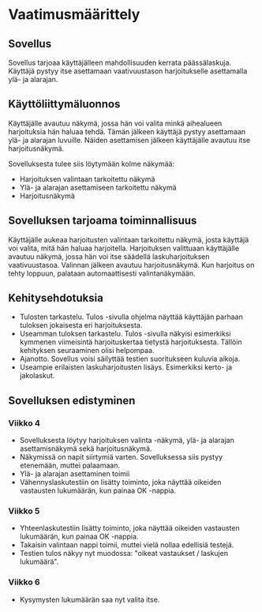 # Vaatimusmäärittely

## Sovellus
Sovellus tarjoaa käyttäjälleen mahdollisuuden kerrata päässälaskuja. Käyttäjä pystyy itse asettamaan vaativuustason harjoitukselle
asettamalla ylä- ja alarajan.

## Käyttöliittymäluonnos
Käyttäjälle avautuu näkymä, jossa hän voi valita minkä aihealueen harjoituksia hän haluaa tehdä. Tämän jälkeen käyttäjä pystyy
asettamaan ylä- ja alarajan luvuille. Näiden asettamisen jälkeen käyttäjälle avautuu itse harjoitusnäkymä.

Sovelluksesta tulee siis löytymään kolme näkymää:
- Harjoituksen valintaan tarkoitettu näkymä
- Ylä- ja alarajan asettamiseen tarkoitettu näkymä
- Harjoitusnäkymä


## Sovelluksen tarjoama toiminnallisuus
Käyttäjälle aukeaa harjoitusten valintaan tarkoitettu näkymä, josta käyttäjä voi valita, mitä hän haluaa harjoitella.
Harjoituksen valittuaan käyttäjälle avautuu näkymä, jossa hän voi itse säädellä laskuharjoituksen vaativuustasoa.
Valinnan jälkeen avautuu harjoitusnäkymä. Kun harjoitus on tehty loppuun, palataan automaattisesti valintanäkymään.

## Kehitysehdotuksia
- Tulosten tarkastelu. Tulos -sivulla ohjelma näyttää käyttäjän parhaan tuloksen jokaisesta eri harjoituksesta. 
- Useamman tuloksen tarkastelu. Tulos -sivulla näkyisi esimerkiksi kymmenen viimeisintä harjoituskertaa tietystä harjoituksesta. Tällöin kehityksen seuraaminen olisi helpompaa.
- Ajanotto. Sovellus voisi säilyttää testien suoritukseen kuluvia aikoja.
- Useampie erilaisten laskuharjoitusten lisäys. Esimerkiksi kerto- ja jakolaskut.

## Sovelluksen edistyminen

### Viikko 4
- Sovelluksesta löytyy harjoituksen valinta -näkymä, ylä- ja alarajan asettamisnäkymä sekä harjoitusnäkymä.
- Näkymissä on napit siirtymiä varten. Sovelluksessa siis pystyy etenemään, muttei palaamaan.
- Ylä- ja alarajan asettaminen toimii
- Vähennyslaskutestiin on lisätty toiminto, joka näyttää oikeiden vastausten lukumäärän, kun painaa OK -nappia.

### Viikko 5
- Yhteenlaskutestiin lisätty toiminto, joka näyttää oikeiden vastausten lukumäärän, kun painaa OK -nappia.
- Takaisin valintaan nappi toimii, muttei vielä nollaa edellisiä testejä.
- Testien tulos näkyy nyt muodossa: "oikeat vastaukset / laskujen lukumäärä".

### Viikko 6
- Kysymysten lukumäärän saa nyt valita itse.
